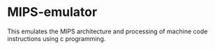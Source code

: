 # MIPS-emulator
This emulates the MIPS architecture and processing of machine code instructions using c programming.
